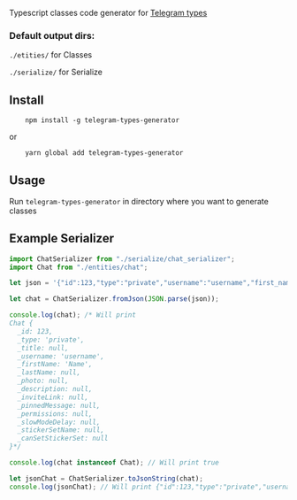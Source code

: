 Typescript classes code generator for [Telegram types](https://core.telegram.org/bots/api)

### Default output dirs:
```./etities/``` for Classes

```./serialize/``` for Serialize

## Install

```
    npm install -g telegram-types-generator
```

or

```
    yarn global add telegram-types-generator
```

## Usage

Run ```telegram-types-generator``` in directory where you want to generate classes

## Example Serializer

```typescript
import ChatSerializer from "./serialize/chat_serializer";
import Chat from "./entities/chat";

let json = '{"id":123,"type":"private","username":"username","first_name":"Name"}';

let chat = ChatSerializer.fromJson(JSON.parse(json));

console.log(chat); /* Will print
Chat {
  _id: 123,
  _type: 'private',
  _title: null,
  _username: 'username',
  _firstName: 'Name',
  _lastName: null,
  _photo: null,
  _description: null,
  _inviteLink: null,
  _pinnedMessage: null,
  _permissions: null,
  _slowModeDelay: null,
  _stickerSetName: null,
  _canSetStickerSet: null
}*/

console.log(chat instanceof Chat); // Will print true

let jsonChat = ChatSerializer.toJsonString(chat);
console.log(jsonChat); // Will print {"id":123,"type":"private","username":"username","first_name":"Name"}
```
